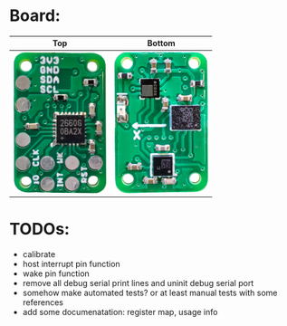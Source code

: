 # Board:
Top | Bottom
--- | ---
<img src="img/small_top_side.png" alt="Board top side" width="auto" height="250"> | <img src="img/small_bottom_side.png" alt="Board bottom side" width="auto" height="250">

# TODOs:
- calibrate
- host interrupt pin function
- wake pin function
- remove all debug serial print lines and uninit debug serial port
- somehow make automated tests? or at least manual tests with some references
- add some documenatation: register map, usage info